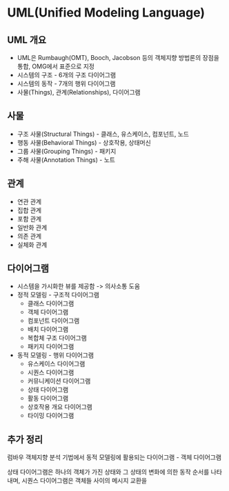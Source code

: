 # UML(Unified Modeling Language)

## UML 개요
- UML은 Rumbaugh(OMT), Booch, Jacobson 등의 객체지향 방법론의 장점을 통합, OMG에서 표준으로 지정
- 시스템의 구조 - 6개의 구조 다이어그램
- 시스템의 동작 - 7개의 행위 다이어그램
- 사물(Things), 관계(Relationships), 다이어그램

## 사물
- 구조 사물(Structural Things) - 클래스, 유스케이스, 컴포넌트, 노드
- 행동 사물(Behavioral Things) - 상호작용, 상태머신
- 그룹 사물(Grouping Things) - 패키지
- 주해 사물(Annotation Things) - 노트

## 관계
- 연관 관계
- 집합 관계
- 포함 관계
- 일반화 관계
- 의존 관계
- 실체화 관계

## 다이어그램
- 시스템을 가시화한 뷰를 제공함 -> 의사소통 도움
- 정적 모델링 - 구조적 다이어그램
  - 클래스 다이어그램
  - 객체 다이어그램
  - 컴포넌트 다이어그램
  - 배치 다이어그램
  - 복합체 구조 다이어그램
  - 패키지 다이어그램
- 동적 모델링 - 행위 다이어그램
  - 유스케이스 다이어그램
  - 시퀀스 다이어그램
  - 커뮤니케이션 다이어그램
  - 상태 다이어그램
  - 활동 다이어그램
  - 상호작용 개요 다이어그램
  - 타이밍 다이어그램

## 추가 정리

럼바우 객체지향 분석 기법에서 동적 모델링에 활용되는 다이어그램 - 객체 다이어그램

상태 다이어그램은 하나의 객체가 가진 상태와 그 상태의 변화에 의한 동작 순서를 나타내며, 시퀀스 다이어그램은 객체들 사이의 메시지 교환을 
